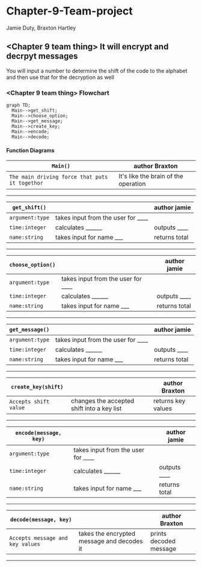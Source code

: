 # Chapter-9-Team-project
Jamie Duty, Braxton Hartley

## <Chapter 9 team thing> It will encrypt and decrpyt messages
You will input a number to determine the shift of the code to the alphabet and then use that for the 
decryption as well

### <Chapter 9 team thing> Flowchart
```mermaid
graph TD;
  Main-->get_shift;
  Main-->choose_option;
  Main-->get_message;
  Main-->create_key;
  Main-->encode;
  Main-->decode;
```

#### Function Diagrams

| `Main()`    |    author Braxton           |
| ------------------ | ------------- |
| `The main driving force that puts it togethor`    | It's like the brain of the operation  |
***
| `get_shift()`    |               |     author jamie  |
| ------------------ | ------------- | ------------ |
| `argument:type`    | takes input from the user for ____  |              |
| `time:integer`     | calculates ______  | outputs ____             |
| `name:string`      | takes input for name ___ | returns total |
***
| `choose_option()`    |               |     author jamie   |
| ------------------ | ------------- | ------------ |
| `argument:type`    | takes input from the user for ____  |              |
| `time:integer`     | calculates ______  | outputs ____             |
| `name:string`      | takes input for name ___ | returns total |
***
| `get_message()`    |               |     author jamie   |
| ------------------ | ------------- | ------------ |
| `argument:type`    | takes input from the user for ____  |              |
| `time:integer`     | calculates ______  | outputs ____             |
| `name:string`      | takes input for name ___ | returns total |
***
| `create_key(shift)`    |               |     author Braxton  |
| ------------------ | ------------- | ------------ |
| `Accepts shift value`    | changes the accepted shift into a key list | returns key values             |
***
| `encode(message, key)`    |               |     author jamie   |
| ------------------ | ------------- | ------------ |
| `argument:type`    | takes input from the user for ____  |              |
| `time:integer`     | calculates ______  | outputs ____             |
| `name:string`      | takes input for name ___ | returns total |
***
| `decode(message, key)`    |               |     author  Braxton |
| ------------------ | ------------- | ------------ |
| `Accepts message and key values`    | takes the encrypted message and decodes it  | prints decoded message             |
***
